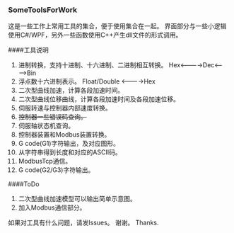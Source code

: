 ### SomeToolsForWork

这是一些工作上常用工具的集合，便于使用集合在一起。
界面部分与一些小逻辑使用C#/WPF，另外一些函数使用C++产生dll文件的形式调用。


####工具说明
1.	进制转换，支持十进制、十六进制、二进制相互转换。
	Hex<---->Dec<---->Bin
2.	浮点数十六进制表示。
	Float/Double <---->Hex
3.	二次型曲线加速，计算各段加速时间。
4.	二次型曲线位移曲线，计算各段加速时间及各段加速位移。
5.	伺服转速与控制器内部速度转换。
6.	~~控制器一些错误码查询。~~
7.	伺服轴状态机查询。
8.	控制器装置和Modbus装置转换。
9.	G code(G1)字符输出，及对应图形。
10.	从字符串得到长度和对应的ASCII码。
11.	ModbusTcp通信。
12.	G code(G2/G3)字符输出。



####ToDo
1.	二次型曲线加速模型可以输出简单示意图。
2.	加入Modbus通信部分。


如果对工具有什么问题，请发Issues。
谢谢。
Thanks.
